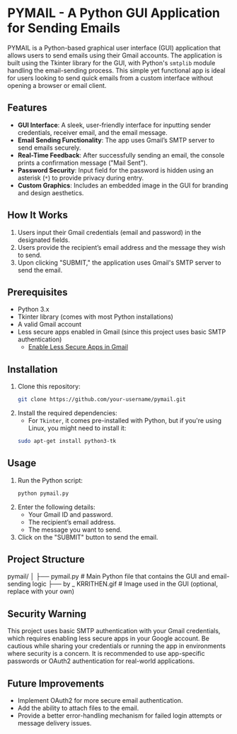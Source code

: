 # PYMAIL - A Python GUI Application for Sending Emails

PYMAIL is a Python-based graphical user interface (GUI) application that allows users to send emails using their Gmail accounts. The application is built using the Tkinter library for the GUI, with Python's `smtplib` module handling the email-sending process. This simple yet functional app is ideal for users looking to send quick emails from a custom interface without opening a browser or email client.

## Features
- **GUI Interface**: A sleek, user-friendly interface for inputting sender credentials, receiver email, and the email message.
- **Email Sending Functionality**: The app uses Gmail’s SMTP server to send emails securely.
- **Real-Time Feedback**: After successfully sending an email, the console prints a confirmation message ("Mail Sent").
- **Password Security**: Input field for the password is hidden using an asterisk (`*`) to provide privacy during entry.
- **Custom Graphics**: Includes an embedded image in the GUI for branding and design aesthetics.

## How It Works
1. Users input their Gmail credentials (email and password) in the designated fields.
2. Users provide the recipient’s email address and the message they wish to send.
3. Upon clicking "SUBMIT," the application uses Gmail's SMTP server to send the email.

## Prerequisites
- Python 3.x
- Tkinter library (comes with most Python installations)
- A valid Gmail account
- Less secure apps enabled in Gmail (since this project uses basic SMTP authentication)
  - [Enable Less Secure Apps in Gmail](https://myaccount.google.com/lesssecureapps)

## Installation
1. Clone this repository:
    ```bash
    git clone https://github.com/your-username/pymail.git
    ```
2. Install the required dependencies:
    - For `Tkinter`, it comes pre-installed with Python, but if you're using Linux, you might need to install it:
    ```bash
    sudo apt-get install python3-tk
    ```

## Usage
1. Run the Python script:
    ```bash
    python pymail.py
    ```
2. Enter the following details:
   - Your Gmail ID and password.
   - The recipient’s email address.
   - The message you want to send.
3. Click on the "SUBMIT" button to send the email.

## Project Structure
pymail/
│
├── pymail.py          # Main Python file that contains the GUI and email-sending logic
├── by _ KRRITHEN.gif  # Image used in the GUI (optional, replace with your own)


## Security Warning
This project uses basic SMTP authentication with your Gmail credentials, which requires enabling less secure apps in your Google account. Be cautious while sharing your credentials or running the app in environments where security is a concern. It is recommended to use app-specific passwords or OAuth2 authentication for real-world applications.

## Future Improvements
- Implement OAuth2 for more secure email authentication.
- Add the ability to attach files to the email.
- Provide a better error-handling mechanism for failed login attempts or message delivery issues.
